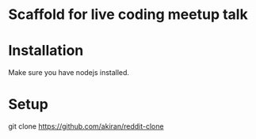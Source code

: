 # Scaffold for live coding meetup talk

# Installation
Make sure you have nodejs installed.

# Setup
git clone https://github.com/akiran/reddit-clone